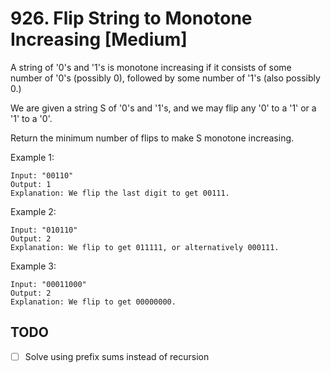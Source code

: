 # 926. Flip String to Monotone Increasing [Medium]


A string of '0's and '1's is monotone increasing if it consists of some number
of '0's (possibly 0), followed by some number of '1's (also possibly 0.)

We are given a string S of '0's and '1's, and we may flip any '0' to a '1' or a
'1' to a '0'.

Return the minimum number of flips to make S monotone increasing.


Example 1:

    Input: "00110"
    Output: 1
    Explanation: We flip the last digit to get 00111.


Example 2:

    Input: "010110"
    Output: 2
    Explanation: We flip to get 011111, or alternatively 000111.


Example 3:

    Input: "00011000"
    Output: 2
    Explanation: We flip to get 00000000.

## TODO

- [ ] Solve using prefix sums instead of recursion
